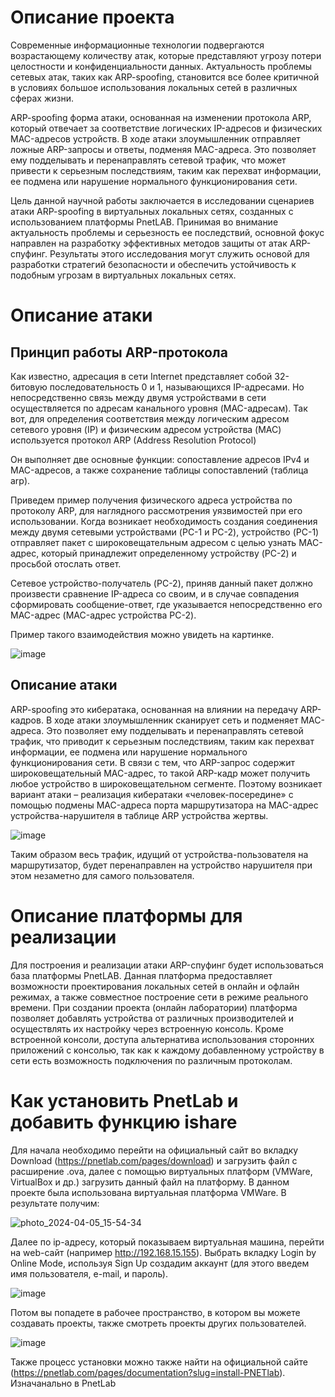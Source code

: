 # Описание проекта
Современные информационные технологии подвергаются возрастающему количеству атак, которые представляют угрозу потери целостности и конфиденциальности данных. Актуальность проблемы сетевых атак, таких как ARP-spoofing, становится все более критичной в условиях большое использования локальных сетей в различных сферах жизни.

ARP-spoofing форма атаки, основанная на изменении протокола ARP, который отвечает за соответствие логических IP-адресов и физических MAC-адресов устройств. В ходе атаки злоумышленник отправляет ложные ARP-запросы и ответы, подменяя MAC-адреса. Это позволяет ему подделывать и перенаправлять сетевой трафик, что может привести к серьезным последствиям, таким как перехват информации, ее подмена или нарушение нормального функционирования сети.

Цель данной научной работы заключается в исследовании сценариев атаки ARP-spoofing в виртуальных локальных сетях, созданных с использованием платформы PnetLAB. Принимая во внимание актуальность проблемы и серьезность ее последствий, основной фокус направлен на разработку эффективных методов защиты от атак ARP-спуфинг. Результаты этого исследования могут служить основой для разработки стратегий безопасности и обеспечить устойчивость к подобным угрозам в виртуальных локальных сетях.

# Описание атаки
## Принцип работы ARP-протокола
Как известно, адресация в сети Internet представляет собой 32-битовую последовательность 0 и 1, называющихся IP-адресами. Но непосредственно связь между двумя устройствами в сети осуществляется по адресам канального уровня (MAC-адресам). Так вот, для определения соответствия между логическим адресом сетевого уровня (IP) и физическим адресом устройства (MAC) используется протокол ARP (Address Resolution Protocol)

Он выполняет две основные функции: сопоставление адресов IPv4 и MAC-адресов, а также сохранение таблицы сопоставлений (таблица arp).

Приведем пример получения физического адреса устройства по протоколу ARP, для наглядного рассмотрения уязвимостей при его использовании. Когда возникает необходимость создания соединения между двумя сетевыми устройствами (PC-1 и PC-2), устройство (PC-1) отправляет пакет с широковещательным адресом с целью узнать MAC-адрес, который принадлежит определенному устройству (PC-2) и просьбой отослать ответ. 
                
Сетевое устройство-получатель (PC-2), приняв данный пакет должно произвести сравнение IP-адреса со своим, и в случае совпадения сформировать сообщение-ответ, где указывается непосредственно его MAC-адрес (MAC-адрес устройства PC-2).

Пример такого взаимодействия можно увидеть на картинке.

![image](https://github.com/AntonAndAnna/Arp-spoofing/assets/103459290/555d6b68-ef9b-4e58-91d8-aef46430db0f)

## Описание атаки   
ARP-spoofing это кибератака, основанная на влиянии на передачу ARP-кадров. В ходе атаки злоумышленник сканирует сеть и подменяет MAC-адреса. Это позволяет ему подделывать и перенаправлять сетевой трафик, что приводит к серьезным последствиям, таким как перехват информации, ее подмена или нарушение нормального функционирования сети.
В связи с тем, что ARP-запрос содержит широковещательный MAC-адрес, то такой ARP-кадр может получить любое устройство в широковещательном сегменте. 
Поэтому возникает вариант атаки – реализация кибератаки «человек-посередине» с помощью подмены MAC-адреса порта маршрутизатора на MAC-адрес устройства-нарушителя в таблице ARP устройства жертвы. 

![image](https://github.com/AntonAndAnna/Arp-spoofing/assets/103459290/0f96907a-fb50-4f10-8f04-3f1af89d473b)

Таким образом весь трафик, идущий от устройства-пользователя на маршрутизатор, будет перенаправлен на устройство нарушителя при этом незаметно для самого пользователя.

# Описание платформы для реализации 
Для построения и реализации атаки ARP-спуфинг будет использоваться база платформы PnetLAB. Данная платформа предоставляет возможности проектирования локальных сетей в онлайн и офлайн режимах, а также совместное построение сети в режиме реального времени. При создании проекта (онлайн лаборатории) платформа позволяет добавлять устройства от различных производителей и осуществлять их настройку через встроенную консоль. Кроме встроенной консоли, доступа альтернатива использования сторонних приложений с консолью, так как к каждому добавленному устройству в сети есть возможность подключения по различным протоколам.

# Как установить PnetLab и добавить функцию ishare
Для начала необходимо перейти на официальный сайт во вкладку Download (https://pnetlab.com/pages/download) и загрузить файл с расширение .ova, далее с помощью виртуальных платформ (VMWare, VirtualBox и др.) загрузить данный файл на платформу. В данном проекте была использована виртуальная платформа VMWare. В результате получим:

![photo_2024-04-05_15-54-34](https://github.com/AntonAndAnna/Arp-spoofing/assets/103459290/f6856b56-ed53-42a5-a43e-ca86e5763537)

Далее по ip-адресу, который показываем виртуальная машина, перейти на web-сайт (например http://192.168.15.155). Выбрать вкладку Login by Online Mode, используя Sign Up создадим аккаунт (для этого введем имя пользователя, e-mail, и пароль).

![image](https://github.com/AntonAndAnna/Arp-spoofing/assets/103459290/9306e494-27ce-489b-b3b7-2ef497f7e955)

Потом вы попадете в рабочее пространство, в котором вы можете создавать проекты, также смотреть проекты других пользователей.

![image](https://github.com/AntonAndAnna/Arp-spoofing/assets/103459290/745c6c5c-5f5e-4d03-b2d6-b2254974a2f5)

Также процесс установки можно также найти на официальной сайте (https://pnetlab.com/pages/documentation?slug=install-PNETlab). 
Изначанально в PnetLab
